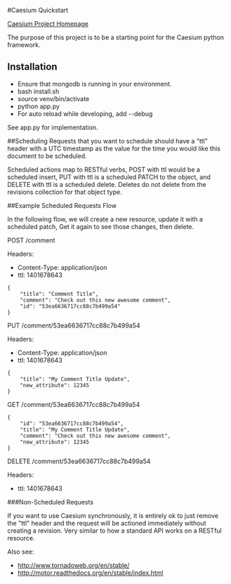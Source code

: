 #Caesium Quickstart

[Caesium Project Homepage](http://www.github.com/urbn/Caesium)

The purpose of this project is to be a starting point for the Caesium python framework.

## Installation

- Ensure that mongodb is running in your environment.
- bash install.sh
- source venv/bin/activate
- python app.py
- For auto reload while developing, add --debug

See app.py for implementation.

##Scheduling
Requests that you want to schedule should have a "ttl" header with a UTC
timestamp as the value for the time you would like this document to be scheduled.

Scheduled actions map to RESTful verbs, POST with ttl would be a scheduled insert, PUT with ttl is a scheduled PATCH to the object,
and DELETE with ttl is a scheduled delete.  Deletes do not delete from the revisions collection for that object type.

##Example Scheduled Requests Flow

In the following flow, we will create a new resource, update it with a scheduled patch, Get it again to see those changes, then delete.

POST /comment

Headers:
- Content-Type: application/json
- ttl: 1401678643

```
{
    "title": "Comment Title",
    "comment": "Check out this new awesome comment",
    "id": "53ea6636717cc88c7b499a54"
}
```

PUT /comment/53ea6636717cc88c7b499a54

Headers:
- Content-Type: application/json
- ttl: 1401678643

```
{
    "title": "My Comment Title Update",
    "new_attribute": 12345
}
```

GET /comment/53ea6636717cc88c7b499a54
```
{
    "id": "53ea6636717cc88c7b499a54",
    "title": "My Comment Title Update",
    "comment": "Check out this new awesome comment",
    "new_attribute": 12345
}
```

DELETE /comment/53ea6636717cc88c7b499a54

Headers:
- ttl: 1401678643

###Non-Scheduled Requests

If you want to use Caesium synchronously, it is entirely ok to just remove the "ttl" header and the request will be actioned
immediately without creating a revision.  Very similar to how a standard API works on a RESTful resource.

Also see:
- http://www.tornadoweb.org/en/stable/
- http://motor.readthedocs.org/en/stable/index.html

